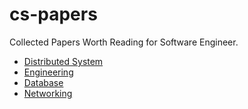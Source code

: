 # cs-papers

Collected Papers Worth Reading for Software Engineer.

- [Distributed System](./distributed-system)
- [Engineering](./engineering.md)
- [Database](./database.md)
- [Networking](./networking.md)
